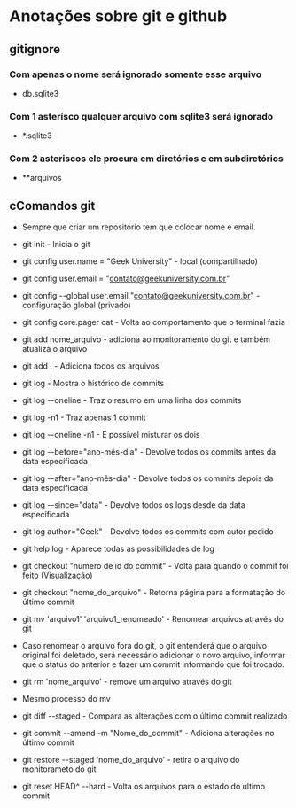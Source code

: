 # Anotações sobre git e github

## gitignore

### Com apenas o nome será ignorado somente esse arquivo
- db.sqlite3

### Com 1 asterísco qualquer arquivo com sqlite3 será ignorado
- *.sqlite3

### Com 2 asteriscos ele procura em diretórios e em subdiretórios
- **arquivos

## cComandos git

- Sempre que criar um repositório tem que colocar nome e email.

- git init - Inicia o git

- git config user.name = "Geek University" - local (compartilhado)
- git config user.email = "contato@geekuniversity.com.br"
- git config --global user.email "contato@geekuniversity.com.br" - configuração global (privado)
- git config core.pager cat - Volta ao comportamento que o terminal fazia

- git add nome_arquivo - adiciona ao monitoramento do git e também atualiza o arquivo
- git add . - Adiciona todos os arquivos

- git log - Mostra o histórico de commits
- git log --oneline - Traz o resumo em uma linha dos commits
- git log -n1 - Traz apenas 1 commit
- git log --oneline -n1 - É possível misturar os dois

- git log --before="ano-mês-dia" - Devolve todos os commits antes da data específicada
- git log --after="ano-mês-dia" - Devolve todos os commits depois da data específicada
- git log --since="data" - Devolve todos os logs desde da data específicada

- git log author="Geek" - Devolve todos os commits com autor pedido

- git help log - Aparece todas as possibilidades de log
- git checkout "numero de id do commit" - Volta para quando o commit foi feito (Visualização)
- git checkout "nome_do_arquivo" - Retorna página para a formatação do último commit

- git mv 'arquivo1' 'arquivo1_renomeado' - Renomear arquivos através do git
- Caso renomear o arquivo fora do git, o git entenderá que o arquivo original foi deletado, 
será necessário adicionar o novo arquivo, informar que o status do anterior e fazer um commit 
informando que foi trocado.

- git rm 'nome_arquivo' - remove um arquivo através do git
- Mesmo processo do mv

- git diff --staged - Compara as alterações com o último commit realizado
- git commit --amend -m "Nome_do_commit" - Adiciona alterações no último commit
- git restore --staged 'nome_do_arquivo' - retira o arquivo do monitorameto do git
- git reset HEAD^ --hard - Volta os arquivos para o estado do último commit


